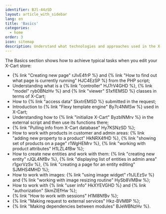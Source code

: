 ```yaml
---
identifier: BJl-44zSD
layout: article_with_sidebar
lang: en
title: 'Basics'
categories:
  - home
order: 3
icon: sitemap
description: Understand what technologies and approaches used in the X-Cart core and learn how to achieve typical tasks
---
```



The Basics section shows how to achieve typical tasks when you edit your X-Cart store:

*   {% link "Creating new page" rJlvE4frP %} and {% link "How to find out what page is currently running" HJC4EzSP %} from the PHP script;
*   Understanding what is a {% link "controller" HJ7rV4GHD %}, {% link "model" ryb0BNzHv %} and {% link "viewer" S1xfIEMSD %} classes in terms of X-Cart;
*   How to {% link "access data" SkxtrEMSD %} submitted in the request;
*   Introduction to {% link "Flexy template engine" By7c4NMSw %} used in X-Cart;
*   Understanding how to {% link "initialize X-Cart" ByzbINMrv %} in the external script and then use its functions there;
*   {% link "Pulling info from X-Cart database" Hy7KSNzSD %};
*   How to work with products in customer and admin areas: {% link "adding new property to a product" HkNRX4fHD %}, {% link "showing set of products on a page" r1WgHEMrv %}, {% link "working with product attributes" H1LZL4fBw %};
*   How to create new entities and work with them: {% link "creating new entity" rJQL4NfBv %}, {% link "displaying list of entities in admin area" r1gxrVzSv %}, {% link "creating a page for an entity editing" SJMHS4MHD %};
*   How to work with images: {% link "using image widget" r1tJLEzSv %} and {% link "working with image resizing routine" HySb8VMBw %};
*   How to work with {% link "user info" HkXYEVGHD %} and {% link "authorization" SkmZIEfHw %};
*   {% link "How to work with sessions" H1M8NfBv %};
*   {% link "Making request to external services" Hkz-BVMBP %};
*   {% link "Making dependencies between modules" BJeWBNzHv %}.